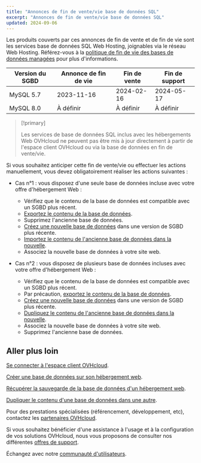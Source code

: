 ```yaml
---
title: "Annonces de fin de vente/vie base de données SQL"
excerpt: "Annonces de fin de vente/vie base de données SQL"
updated: 2024-09-06
---
```


Les produits couverts par ces annonces de fin de vente et de fin de vie sont les services base de données SQL Web Hosting, joignables via le réseau Web Hosting. Référez-vous à la [politique de fin de vie des bases de données managées](/pages/web_cloud/web_cloud_databases/eol-policy) pour plus d'informations.

|Version du SGBD|Annonce de fin de vie|Fin de vente|Fin de support|
|---|---|---|---|
|MySQL 5.7|2023-11-16|2024-02-16|2024-05-17|
|MySQL 8.0|À définir|À définir|À définir|

> [!primary]
>
> Les services de base de données SQL inclus avec les hébergements Web OVHcloud ne peuvent pas être mis à jour directement à partir de l'espace client OVHcloud ou via la base de données en fin de vente/vie.
>

Si vous souhaitez anticiper cette fin de vente/vie ou effectuer les actions manuellement, vous devez obligatoirement réaliser les actions suivantes :

- Cas n°1 : vous disposez d'une seule base de données incluse avec votre offre d'hébergement Web :
    - Vérifiez que le contenu de la base de données est compatible avec un SGBD plus récent.
    - [Exportez le contenu de la base de données](/pages/web_cloud/web_hosting/sql_database_export).
    - Supprimez l'ancienne base de données.
    - [Créez une nouvelle base de données](/pages/web_cloud/web_hosting/sql_create_database) dans une version de SGBD plus récente.
    - [Importez le contenu de l'ancienne base de données dans la nouvelle](/pages/web_cloud/web_hosting/sql_importing_mysql_database).
    - Associez la nouvelle base de données à votre site web.

- Cas n°2 : vous disposez de plusieurs base de données incluses avec votre offre d'hébergement Web :
    - Vérifiez que le contenu de la base de données est compatible avec un SGBD plus récent.
    - Par précaution, [exportez le contenu de la base de données](/pages/web_cloud/web_hosting/sql_database_export).
    - [Créez une nouvelle base de données](/pages/web_cloud/web_hosting/sql_create_database) dans une version de SGBD plus récente.
    - [Dupliquez le contenu de l'ancienne base de données dans la nouvelle](/pages/web_cloud/web_hosting/copy_database).
    - Associez la nouvelle base de données à votre site web.
    - Supprimez l'ancienne base de données.

## Aller plus loin

[Se connecter à l'espace client OVHcloud](/pages/account_and_service_management/account_information/ovhcloud-account-login).

[Créer une base de données sur son hébergement web](/pages/web_cloud/web_hosting/sql_create_database).

[Récupérer la sauvegarde de la base de données d'un hébergement web](/pages/web_cloud/web_hosting/sql_database_export).

[Dupliquer le contenu d'une base de données dans une autre](/pages/web_cloud/web_hosting/copy_database).

Pour des prestations spécialisées (référencement, développement, etc), contactez les [partenaires OVHcloud](/links/partner).

Si vous souhaitez bénéficier d'une assistance à l'usage et à la configuration de vos solutions OVHcloud, nous vous proposons de consulter nos différentes [offres de support](/links/support).

Échangez avec notre [communauté d'utilisateurs](/links/community).
